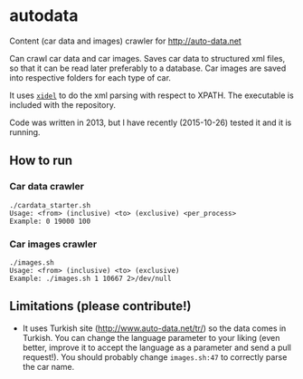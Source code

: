 # autodata
Content (car data and images) crawler for http://auto-data.net

Can crawl car data and car images. Saves car data to structured xml files, so that it can be read later preferably to a database. Car images are saved into respective folders for each type of car.

It uses [`xidel`](http://www.videlibri.de/xidel.html) to do the xml parsing with respect to XPATH. The executable is included with the repository.

Code was written in 2013, but I have recently (2015-10-26) tested it and it is running.

## How to run

### Car data crawler
```
./cardata_starter.sh 
Usage: <from> (inclusive) <to> (exclusive) <per_process>
Example: 0 19000 100
```

### Car images crawler
```
./images.sh 
Usage: <from> (inclusive) <to> (exclusive)
Example: ./images.sh 1 10667 2>/dev/null 
```

## Limitations (please contribute!)

- It uses Turkish site (http://www.auto-data.net/tr/) so the data comes in Turkish. You can change the language parameter to your liking (even better, improve it to accept the language as a parameter and send a pull request!). You should probably change `images.sh:47` to correctly parse the car name.
